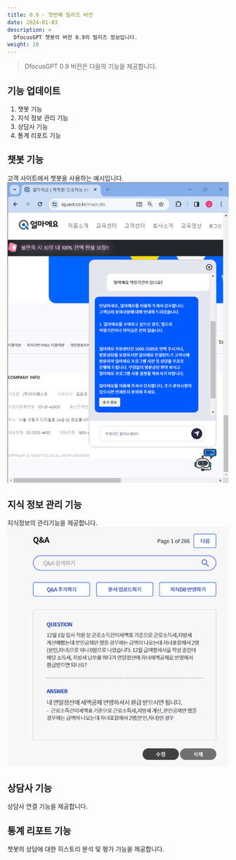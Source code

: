 ```yaml
---
title: 0.9 - 첫번째 릴리즈 버전
date: 2024-01-03
description: >
  DfocusGPT 챗봇의 버전 0.9의 릴리즈 정보입니다.
weight: 10
---
```


> DfocusGPT 0.9 버전은 다음의 기능을 제공합니다.

## 기능 업데이트 

1. 챗봇 기능 
2. 지식 정보 관리 기능
3. 상담사 기능 
4. 통계 리포트 기능

## 챗봇 기능 ##

고객 사이트에서 챗봇을 사용하는 예시입니다.
![image.png](image.png)

## 지식 정보 관리 기능 ##

지식정보의 관리기능을 제공합니다.
![image-1.png](image-1.png)

## 상담사 기능 ##

상담사 연결 기능을 제공합니다.

## 통계 리포트 기능 ##

챗봇의 상담에 대한 히스토리 분석 및 평가 기능을 제공합니다.

